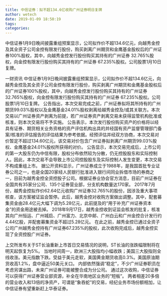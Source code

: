 ```yaml
---
title: 中信证券：拟不超134.6亿收购广州证券明日复牌
author: wetech
date: 2019-01-09 18:50:19
tags: 
categories: 
---
```

中信证券1月9日晚间披露重组预案显示，公司拟作价不超134.6亿元，向越秀金控及其全资子公司金控有限发行股份，购买剥离广州期货和金鹰基金股权后的广州证券100%股权，其中，向越秀金控发行股份购买其持有的广州证券 32.765%股权，向金控有限发行股份购买其持有的广州证券 67.235%股权。公司股票1月10日复牌。
<!-- more -->
一财资讯
中信证券1月9日晚间披露重组预案显示，公司拟作价不超134.6亿元，向越秀金控及其全资子公司金控有限发行股份，购买剥离广州期货和金鹰基金股权后的广州证券100%股权，其中，向越秀金控发行股份购买其持有的广州证券 32.765%股权，向金控有限发行股份购买其持有的广州证券 67.235%股权。公司股票1月10日复牌。
公告指出，本次交易完成之前，广州证券拟将其所持有的广州期货99.03%股权以及金鹰基金24.01%股权剥离给越秀金控及/或其关联方。本次交易以广州证券资产剥离为前提，若广州证券资产剥离交易未获得监管机构批准或核准，则本次交易将不予实施。
公告表示，本次发行股份购买资产的价格将以经具有证券、期货相关业务资格的资产评估机构出具的并经国有资产监督管理部门备案/核准的评估报告的评估结果为参考依据。经预评估并经双方协商，本次交易对价暂定不超过134.60亿元，该交易对价包含广州证券拟剥离广州期货99.03%股权、金鹰基金24.01%股权所获得的对价。
公告显示，本次交易完成后，上市公司的第一大股东仍为中信有限，股权分布依然较为分散，仍无控股股东和实际控制人。因此，本次交易不会导致上市公司控股股东及实际控制人发生变更，本次交易不构成重组上市。
据公开资料显示，广州证券成立于1988年，是我国首批专业证券公司之一，也是全国20家经人民银行批准进入银行间同业拆借市场的券商之一，目前为越秀金控全资控股子公司。根据证券业协会官方消息，目前广州证券在全国共有35家分公司、135个证券营业部，分支机构数量达170家。
2017年7月份，越秀金控拟作价62.64亿元收购广州证券32.765%的股份，因涉及重大事项核查，该方案被证监会暂停。此后，越秀金控对收购方案做出调整。其中，配套募集资金由28.4亿元大幅下调为5.28亿元，此前提及的“用于补充广州证券资本金”的资金用途被去掉。
2018年9月17日，越秀金控收到证监会核发的批复，核准其向广州恒运、广州城启、广州富力、北京中邮、广州白云和广州金控合计发行约4.44亿股，并配套募集资金不超过5.28亿元。
在此之前，越秀金控已通过全资子公司广州越秀金控持有广州证券67.235%的股权，此次收购完成后，越秀金控实现了全资控股广州证券。
 
 
上交所发布关于ST长油重新上市首日交易情况的说明，ST长油的涨跌幅限制将在明天起恢复为5%。
当地时间周一，欧洲三大股指均小幅收跌；美国三大股指则全线收涨。美元指数下跌。受益于美元走软，美国黄金期货收高0.3%。美国原油期货收高1.2%，盘中逼近50美元关口。
内部依然强调“稳定”，不少广州证券职员在考虑另谋出路，未来广州证券可能被整合成为分公司。
通过这次收购，中信证券可以获得广州证券营业部资源，补全在华南地区业务的“短板”。
两者相差20多倍的营业收入和13倍的净资产，可谓是“象吞蛇”的交易，经纪业务市场份额相加，让中信证券有望重新赶上华泰证券。
